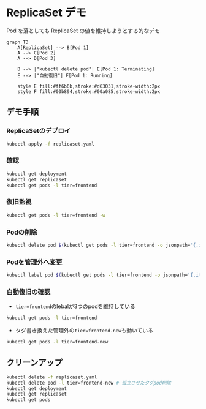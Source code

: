 # ReplicaSet デモ

Pod を落としても ReplicaSet の値を維持しようとする的なデモ
```mermaid
graph TD
    A[ReplicaSet] --> B[Pod 1]
    A --> C[Pod 2]
    A --> D[Pod 3]
    
    B --> |"kubectl delete pod"| E[Pod 1: Terminating]
    E --> |"自動復旧"| F[Pod 1: Running]
    
    style E fill:#ff6b6b,stroke:#d63031,stroke-width:2px
    style F fill:#00b894,stroke:#00a085,stroke-width:2px
```

## デモ手順

### ReplicaSetのデプロイ
```bash
kubectl apply -f replicaset.yaml
```

### 確認
```bash
kubectl get deployment
kubectl get replicaset
kubectl get pods -l tier=frontend
```

### 復旧監視
```bash
kubectl get pods -l tier=frontend -w
```

### Podの削除
```bash
kubectl delete pod $(kubectl get pods -l tier=frontend -o jsonpath='{.items[0].metadata.name}')
```

### Podを管理外へ変更
```bash
kubectl label pod $(kubectl get pods -l tier=frontend -o jsonpath='{.items[0].metadata.name}') tier=frontend-new --overwrite
```


### 自動復旧の確認
- `tier=frontend`のlebalが3つのpodを維持している
```bash
kubectl get pods -l tier=frontend
```

- タグ書き換えた管理外の`tier=frontend-new`も動いている
```bash
kubectl get pods -l tier=frontend-new
```

## クリーンアップ

```bash
kubectl delete -f replicaset.yaml
kubectl delete pod -l tier=frontend-new # 孤立させたタグpod削除
kubectl get deployment
kubectl get replicaset
kubectl get pods
```

